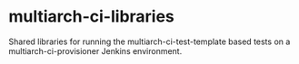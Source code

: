 # multiarch-ci-libraries
Shared libraries for running the multiarch-ci-test-template based tests on a multiarch-ci-provisioner Jenkins environment.
